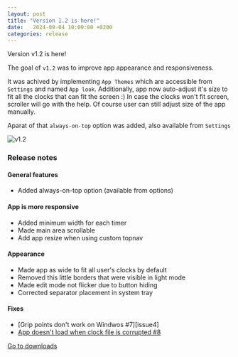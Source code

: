 ```yaml
---
layout: post
title: "Version 1.2 is here!"
date:   2024-09-04 10:00:00 +0200
categories: release
---
```

Version v1.2 is here!

The goal of `v1.2` was to improve app appearance and responsiveness.

It was achived by implementing ``App Themes`` which are accessible from ``Settings`` and named ``App look``.
Additionally, app now auto-adjust it's size to fit all the clocks that can fit the screen :) In case the clocks won't fit screen, scroller will go with the help. Of course user can still adjust size of the app manually.

Aparat of that ``always-on-top`` option was added, also available from ``Settings``

<img src="/pyClocks/assets/v1_2_demo.png" alt="v1.2"></img>

### Release notes
#### General features
- Added always-on-top option (available from options)

#### App is more responsive
- Added minimum width for each timer
- Made main area scrollable
- Add app resize when using custom topnav

#### Appearance
- Made app as wide to fit all user's clocks by default
- Removed this little borders that were visible in light mode 
- Made edit mode not flicker due to button hiding
- Corrected separator placement in system tray 

#### Fixes
- [Grip points don't work on Windwos #7][issue4]
- [App doesn't load when clock file is corrupted #8][issue8]

[Go to downloads][downloads]

[downloads]: /pyClocks/downloads
[issue7]: https://github.com/milessic/pyClocks/issues/7
[issue8]: https://github.com/milessic/pyClocks/issues/8

